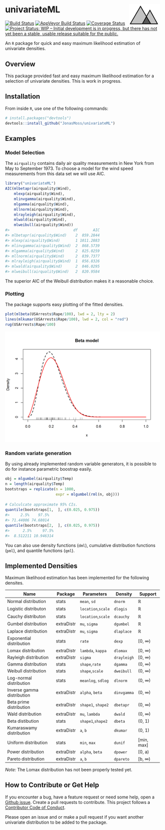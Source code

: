 
<!-- README.md is generated from README.Rmd. Please edit that file -->

# univariateML <img src="man/figures/logo.png" align="right" width="100" height="70" />

[![Build
Status](https://travis-ci.org/JonasMoss/univariateML.svg?branch=master)](https://travis-ci.org/JonasMoss/univariateML)
[![AppVeyor Build
Status](https://ci.appveyor.com/api/projects/status/github/JonasMoss/univariateML?branch=master&svg=true)](https://ci.appveyor.com/project/JonasMoss/univariateML)
[![Coverage
Status](https://codecov.io/gh/JonasMoss/univariateML/branch/master/graph/badge.svg)](https://codecov.io/gh/JonasMoss/univariateML?branch=master)
[![Project Status: WIP – Initial development is in progress, but there
has not yet been a stable, usable release suitable for the
public.](https://www.repostatus.org/badges/latest/wip.svg)](https://www.repostatus.org/#wip)

An `R` package for quick and easy maximum likelihood estimation of
univariate densities.

## Overview

This package provided fast and easy maximum likelihood estimation for a
selection of univariate densities. This is work in progress.

## Installation

From inside `R`, use one of the following commands:

``` r
# install.packages("devtools")
devtools::install_github("JonasMoss/univariateML")
```

## Examples

### Model Selection

The `airquality` contains daily air quality measurements in New York
from May to September 1973. To choose a model for the wind speed
measurements from this data set we will use AIC.

``` r
library("univariateML")
AIC(mlbetapr(airquality$Wind),
    mlexp(airquality$Wind),
    mlinvgamma(airquality$Wind),
    mlgamma(airquality$Wind),
    mllnorm(airquality$Wind),
    mlrayleigh(airquality$Wind),
    mlwald(airquality$Wind),
    mlweibull(airquality$Wind))
#>                             df       AIC
#> mlbetapr(airquality$Wind)    2  859.2844
#> mlexp(airquality$Wind)       1 1011.2883
#> mlinvgamma(airquality$Wind)  2  868.5739
#> mlgamma(airquality$Wind)     2  825.0259
#> mllnorm(airquality$Wind)     2  839.7377
#> mlrayleigh(airquality$Wind)  1  856.8326
#> mlwald(airquality$Wind)      2  846.0295
#> mlweibull(airquality$Wind)   2  820.9584
```

The superior AIC of the Weibull distribution makes it a reasonable
choice.

### Plotting

The package supports easy plotting of the fitted densities.

``` r
plot(mlbeta(USArrests$Rape/100), lwd = 2, lty = 2)
lines(mlkumar(USArrests$Rape/100), lwd = 2, col = "red")
rug(USArrests$Rape/100)
```

<img src="man/figures/README-plot_example-1.png" width="750px" />

### Random variate generation

By using already implemented random variable generators, it is possible
to do for instance parametric boostrap easily.

``` r
obj = mlgumbel(airquality$Temp)
n = length(airquality$Temp)
bootstraps = replicate(n = 1000, 
                       expr = mlgumbel(rml(n, obj)))

# Calculcate approximate 95% CIs.
quantile(bootstraps[1,  ], c(0.025, 0.975))
#>     2.5%    97.5% 
#> 71.44006 74.68014
quantile(bootstraps[2,  ], c(0.025, 0.975))
#>      2.5%     97.5% 
#>  8.512211 10.946314
```

You can also use density functions (`dml`), cumulative distribution
functions (`pml`), and quantile functions (`qml`).

## Implemented Densities

Maximum likelihood estimation has been implemented for the following
densites.

| Name                       | Package    | Parameters         | Density     | Support      |
| -------------------------- | ---------- | ------------------ | ----------- | ------------ |
| Normal distribution        | stats      | `mean`, `sd`       | `dnorm`     | ℝ            |
| Logistic distributon       | stats      | `location`,`scale` | `dlogis`    | ℝ            |
| Cauchy distributon         | stats      | `location`,`scale` | `dcauchy`   | ℝ            |
| Gumbel distribution        | extraDistr | `mu`, `sigma`      | `dgumbel`   | ℝ            |
| Laplace distribution       | extraDistr | `mu`, `sigma`      | `dlaplace`  | ℝ            |
| Exponential distribution   | stats      | `rate`             | `dexp`      | \[0, ∞)      |
| Lomax distribution         | extraDistr | `lambda`, `kappa`  | `dlomax`    | \[0, ∞)      |
| Rayleigh distribution      | extraDistr | `sigma`            | `drayleigh` | \[0, ∞)      |
| Gamma distribution         | stats      | `shape`,`rate`     | `dgamma`    | (0, ∞)       |
| Weibull distribution       | stats      | `shape`,`scale`    | `dweibull`  | (0, ∞)       |
| Log-normal distribution    | stats      | `meanlog`, `sdlog` | `dlnorm`    | (0, ∞)       |
| Inverse gamma distribution | extraDistr | `alpha`, `beta`    | `dinvgamma` | (0, ∞)       |
| Beta prime distribution    | extraDistr | `shape1`, `shape2` | `dbetapr`   | (0, ∞)       |
| Wald distribution          | extraDistr | `mu`, `lambda`     | `dwald`     | (0, ∞)       |
| Beta distibution           | stats      | `shape1`,`shape2`  | `dbeta`     | (0, 1)       |
| Kumaraswamy distribution   | extraDistr | `a`, `b`           | `dkumar`    | (0, 1)       |
| Uniform distribution       | stats      | `min`, `max`       | `dunif`     | \[min, max\] |
| Power distribution         | extraDistr | `alpha`, `beta`    | `dpower`    | \[0, a)      |
| Pareto distribution        | extraDistr | `a`, `b`           | `dpareto`   | \[b, ∞)      |

*Note:* The Lomax distribution has not been properly tested yet.

## How to Contribute or Get Help

If you encounter a bug, have a feature request or need some help, open a
[Github issue](https://github.com/JonasMoss/univariateML/issues). Create
a pull requests to contribute. This project follows a [Contributor Code
of
Conduct](https://www.contributor-covenant.org/version/1/4/code-of-conduct.md).

Please open an issue and or make a pull request if you want another
univariate distribution to be added to the package.
